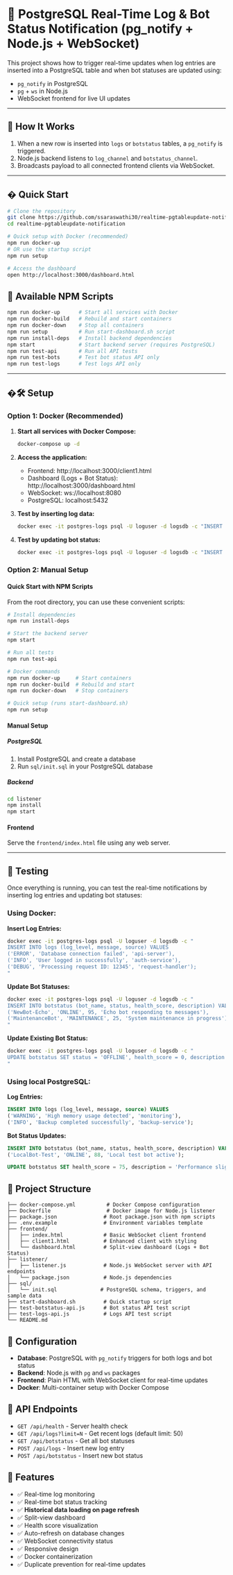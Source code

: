 # 🤖 PostgreSQL Real-Time Log & Bot Status Notification (pg_notify + Node.js + WebSocket)

This project shows how to trigger real-time updates when log entries are inserted into a PostgreSQL table and when bot statuses are updated using:

- `pg_notify` in PostgreSQL
- `pg` + `ws` in Node.js
- WebSocket frontend for live UI updates

---

## 🚀 How It Works

1. When a new row is inserted into `logs` or `botstatus` tables, a `pg_notify` is triggered.
2. Node.js backend listens to `log_channel` and `botstatus_channel`.
3. Broadcasts payload to all connected frontend clients via WebSocket.

---

## � Quick Start

```bash
# Clone the repository
git clone https://github.com/ssaraswathi30/realtime-pgtableupdate-notification.git
cd realtime-pgtableupdate-notification

# Quick setup with Docker (recommended)
npm run docker-up
# OR use the startup script
npm run setup

# Access the dashboard
open http://localhost:3000/dashboard.html
```

## 📜 Available NPM Scripts

```bash
npm run docker-up      # Start all services with Docker
npm run docker-build   # Rebuild and start containers  
npm run docker-down    # Stop all containers
npm run setup          # Run start-dashboard.sh script
npm run install-deps   # Install backend dependencies
npm start              # Start backend server (requires PostgreSQL)
npm run test-api       # Run all API tests
npm run test-bots      # Test bot status API only
npm run test-logs      # Test logs API only
```

---

## �🛠️ Setup

### Option 1: Docker (Recommended)

1. **Start all services with Docker Compose:**
   ```bash
   docker-compose up -d
   ```

2. **Access the application:**
   - Frontend: http://localhost:3000/client1.html
   - Dashboard (Logs + Bot Status): http://localhost:3000/dashboard.html
   - WebSocket: ws://localhost:8080
   - PostgreSQL: localhost:5432

3. **Test by inserting log data:**
   ```bash
   docker exec -it postgres-logs psql -U loguser -d logsdb -c "INSERT INTO logs (log_level, message, source) VALUES ('INFO', 'Application started', 'server');"
   ```

4. **Test by updating bot status:**
   ```bash
   docker exec -it postgres-logs psql -U loguser -d logsdb -c "INSERT INTO botstatus (bot_name, status, health_score, description) VALUES ('TestBot-Delta', 'ONLINE', 92, 'Test bot running perfectly');"
   ```

### Option 2: Manual Setup

#### Quick Start with NPM Scripts

From the root directory, you can use these convenient scripts:

```bash
# Install dependencies
npm run install-deps

# Start the backend server
npm start

# Run all tests
npm run test-api

# Docker commands
npm run docker-up     # Start containers
npm run docker-build  # Rebuild and start
npm run docker-down   # Stop containers

# Quick setup (runs start-dashboard.sh)
npm run setup
```

#### Manual Setup

##### PostgreSQL

1. Install PostgreSQL and create a database
2. Run `sql/init.sql` in your PostgreSQL database

##### Backend

```bash
cd listener
npm install
npm start
```

#### Frontend

Serve the `frontend/index.html` file using any web server.

---

## 🧪 Testing

Once everything is running, you can test the real-time notifications by inserting log entries and updating bot statuses:

### Using Docker:

**Insert Log Entries:**
```bash
docker exec -it postgres-logs psql -U loguser -d logsdb -c "
INSERT INTO logs (log_level, message, source) VALUES 
('ERROR', 'Database connection failed', 'api-server'),
('INFO', 'User logged in successfully', 'auth-service'),
('DEBUG', 'Processing request ID: 12345', 'request-handler');
"
```

**Update Bot Statuses:**
```bash
docker exec -it postgres-logs psql -U loguser -d logsdb -c "
INSERT INTO botstatus (bot_name, status, health_score, description) VALUES 
('NewBot-Echo', 'ONLINE', 95, 'Echo bot responding to messages'),
('MaintenanceBot', 'MAINTENANCE', 25, 'System maintenance in progress');
"
```

**Update Existing Bot Status:**
```bash
docker exec -it postgres-logs psql -U loguser -d logsdb -c "
UPDATE botstatus SET status = 'OFFLINE', health_score = 0, description = 'Bot stopped for updates' WHERE bot_name = 'ChatBot-Alpha';
"
```

### Using local PostgreSQL:

**Log Entries:**
```sql
INSERT INTO logs (log_level, message, source) VALUES 
('WARNING', 'High memory usage detected', 'monitoring'),
('INFO', 'Backup completed successfully', 'backup-service');
```

**Bot Status Updates:**
```sql
INSERT INTO botstatus (bot_name, status, health_score, description) VALUES 
('LocalBot-Test', 'ONLINE', 88, 'Local test bot active');

UPDATE botstatus SET health_score = 75, description = 'Performance slightly degraded' WHERE bot_name = 'DataBot-Beta';
```

## 📁 Project Structure

```
├── docker-compose.yml          # Docker Compose configuration
├── Dockerfile                  # Docker image for Node.js listener
├── package.json               # Root package.json with npm scripts
├── .env.example               # Environment variables template
├── frontend/
│   ├── index.html             # Basic WebSocket client frontend
│   ├── client1.html           # Enhanced client with styling
│   └── dashboard.html         # Split-view dashboard (Logs + Bot Status)
├── listener/
│   ├── listener.js            # Node.js WebSocket server with API endpoints
│   └── package.json           # Node.js dependencies
├── sql/
│   └── init.sql              # PostgreSQL schema, triggers, and sample data
├── start-dashboard.sh         # Quick startup script
├── test-botstatus-api.js      # Bot status API test script
├── test-logs-api.js           # Logs API test script
└── README.md
```

## 🔧 Configuration

- **Database**: PostgreSQL with `pg_notify` triggers for both logs and bot status
- **Backend**: Node.js with `pg` and `ws` packages
- **Frontend**: Plain HTML with WebSocket client for real-time updates
- **Docker**: Multi-container setup with Docker Compose

## 📡 API Endpoints

- `GET /api/health` - Server health check
- `GET /api/logs?limit=N` - Get recent logs (default limit: 50)
- `GET /api/botstatus` - Get all bot statuses
- `POST /api/logs` - Insert new log entry
- `POST /api/botstatus` - Insert new bot status

## 🎯 Features

- ✅ Real-time log monitoring
- ✅ Real-time bot status tracking
- ✅ **Historical data loading on page refresh**
- ✅ Split-view dashboard
- ✅ Health score visualization
- ✅ Auto-refresh on database changes
- ✅ WebSocket connectivity status
- ✅ Responsive design
- ✅ Docker containerization
- ✅ Duplicate prevention for real-time updates
